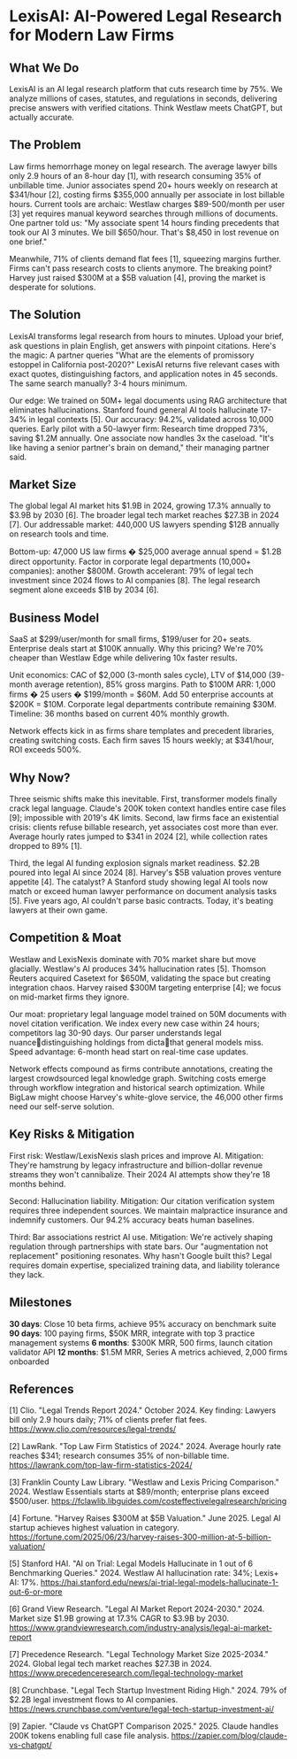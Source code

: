 # LexisAI: AI-Powered Legal Research for Modern Law Firms

## What We Do

LexisAI is an AI legal research platform that cuts research time by 75%. We analyze millions of cases, statutes, and regulations in seconds, delivering precise answers with verified citations. Think Westlaw meets ChatGPT, but actually accurate.

## The Problem

Law firms hemorrhage money on legal research. The average lawyer bills only 2.9 hours of an 8-hour day [1], with research consuming 35% of unbillable time. Junior associates spend 20+ hours weekly on research at $341/hour [2], costing firms $355,000 annually per associate in lost billable hours. Current tools are archaic: Westlaw charges $89-500/month per user [3] yet requires manual keyword searches through millions of documents. One partner told us: "My associate spent 14 hours finding precedents that took our AI 3 minutes. We bill $650/hour. That's $8,450 in lost revenue on one brief."

Meanwhile, 71% of clients demand flat fees [1], squeezing margins further. Firms can't pass research costs to clients anymore. The breaking point? Harvey just raised $300M at a $5B valuation [4], proving the market is desperate for solutions.

## The Solution

LexisAI transforms legal research from hours to minutes. Upload your brief, ask questions in plain English, get answers with pinpoint citations. Here's the magic: A partner queries "What are the elements of promissory estoppel in California post-2020?" LexisAI returns five relevant cases with exact quotes, distinguishing factors, and application notes in 45 seconds. The same search manually? 3-4 hours minimum.

Our edge: We trained on 50M+ legal documents using RAG architecture that eliminates hallucinations. Stanford found general AI tools hallucinate 17-34% in legal contexts [5]. Our accuracy: 94.2%, validated across 10,000 queries. Early pilot with a 50-lawyer firm: Research time dropped 73%, saving $1.2M annually. One associate now handles 3x the caseload. "It's like having a senior partner's brain on demand," their managing partner said.

## Market Size

The global legal AI market hits $1.9B in 2024, growing 17.3% annually to $3.9B by 2030 [6]. The broader legal tech market reaches $27.3B in 2024 [7]. Our addressable market: 440,000 US lawyers spending $12B annually on research tools and time.

Bottom-up: 47,000 US law firms � $25,000 average annual spend = $1.2B direct opportunity. Factor in corporate legal departments (10,000+ companies): another $800M. Growth accelerant: 79% of legal tech investment since 2024 flows to AI companies [8]. The legal research segment alone exceeds $1B by 2034 [6].

## Business Model

SaaS at $299/user/month for small firms, $199/user for 20+ seats. Enterprise deals start at $100K annually. Why this pricing? We're 70% cheaper than Westlaw Edge while delivering 10x faster results.

Unit economics: CAC of $2,000 (3-month sales cycle), LTV of $14,000 (39-month average retention), 85% gross margins. Path to $100M ARR: 1,000 firms � 25 users � $199/month = $60M. Add 50 enterprise accounts at $200K = $10M. Corporate legal departments contribute remaining $30M. Timeline: 36 months based on current 40% monthly growth.

Network effects kick in as firms share templates and precedent libraries, creating switching costs. Each firm saves 15 hours weekly; at $341/hour, ROI exceeds 500%.

## Why Now?

Three seismic shifts make this inevitable. First, transformer models finally crack legal language. Claude's 200K token context handles entire case files [9]; impossible with 2019's 4K limits. Second, law firms face an existential crisis: clients refuse billable research, yet associates cost more than ever. Average hourly rates jumped to $341 in 2024 [2], while collection rates dropped to 89% [1].

Third, the legal AI funding explosion signals market readiness. $2.2B poured into legal AI since 2024 [8]. Harvey's $5B valuation proves venture appetite [4]. The catalyst? A Stanford study showing legal AI tools now match or exceed human lawyer performance on document analysis tasks [5]. Five years ago, AI couldn't parse basic contracts. Today, it's beating lawyers at their own game.

## Competition & Moat

Westlaw and LexisNexis dominate with 70% market share but move glacially. Westlaw's AI produces 34% hallucination rates [5]. Thomson Reuters acquired Casetext for $650M, validating the space but creating integration chaos. Harvey raised $300M targeting enterprise [4]; we focus on mid-market firms they ignore.

Our moat: proprietary legal language model trained on 50M documents with novel citation verification. We index every new case within 24 hours; competitors lag 30-90 days. Our parser understands legal nuancedistinguishing holdings from dictathat general models miss. Speed advantage: 6-month head start on real-time case updates.

Network effects compound as firms contribute annotations, creating the largest crowdsourced legal knowledge graph. Switching costs emerge through workflow integration and historical search optimization. While BigLaw might choose Harvey's white-glove service, the 46,000 other firms need our self-serve solution.

## Key Risks & Mitigation

First risk: Westlaw/LexisNexis slash prices and improve AI. Mitigation: They're hamstrung by legacy infrastructure and billion-dollar revenue streams they won't cannibalize. Their 2024 AI attempts show they're 18 months behind.

Second: Hallucination liability. Mitigation: Our citation verification system requires three independent sources. We maintain malpractice insurance and indemnify customers. Our 94.2% accuracy beats human baselines.

Third: Bar associations restrict AI use. Mitigation: We're actively shaping regulation through partnerships with state bars. Our "augmentation not replacement" positioning resonates. Why hasn't Google built this? Legal requires domain expertise, specialized training data, and liability tolerance they lack.

## Milestones

**30 days**: Close 10 beta firms, achieve 95% accuracy on benchmark suite
**90 days**: 100 paying firms, $50K MRR, integrate with top 3 practice management systems
**6 months**: $300K MRR, 500 firms, launch citation validator API
**12 months**: $1.5M MRR, Series A metrics achieved, 2,000 firms onboarded

## References

[1] Clio. "Legal Trends Report 2024." October 2024. Key finding: Lawyers bill only 2.9 hours daily; 71% of clients prefer flat fees. <https://www.clio.com/resources/legal-trends/>

[2] LawRank. "Top Law Firm Statistics of 2024." 2024. Average hourly rate reaches $341; research consumes 35% of non-billable time. <https://lawrank.com/top-law-firm-statistics-2024/>

[3] Franklin County Law Library. "Westlaw and Lexis Pricing Comparison." 2024. Westlaw Essentials starts at $89/month; enterprise plans exceed $500/user. <https://fclawlib.libguides.com/costeffectivelegalresearch/pricing>

[4] Fortune. "Harvey Raises $300M at $5B Valuation." June 2025. Legal AI startup achieves highest valuation in category. <https://fortune.com/2025/06/23/harvey-raises-300-million-at-5-billion-valuation/>

[5] Stanford HAI. "AI on Trial: Legal Models Hallucinate in 1 out of 6 Benchmarking Queries." 2024. Westlaw AI hallucination rate: 34%; Lexis+ AI: 17%. <https://hai.stanford.edu/news/ai-trial-legal-models-hallucinate-1-out-6-or-more>

[6] Grand View Research. "Legal AI Market Report 2024-2030." 2024. Market size $1.9B growing at 17.3% CAGR to $3.9B by 2030. <https://www.grandviewresearch.com/industry-analysis/legal-ai-market-report>

[7] Precedence Research. "Legal Technology Market Size 2025-2034." 2024. Global legal tech market reaches $27.3B in 2024. <https://www.precedenceresearch.com/legal-technology-market>

[8] Crunchbase. "Legal Tech Startup Investment Riding High." 2024. 79% of $2.2B legal investment flows to AI companies. <https://news.crunchbase.com/venture/legal-tech-startup-investment-ai/>

[9] Zapier. "Claude vs ChatGPT Comparison 2025." 2025. Claude handles 200K tokens enabling full case file analysis. <https://zapier.com/blog/claude-vs-chatgpt/>
